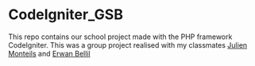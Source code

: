 CodeIgniter_GSB
===============

This repo contains our school project made with the PHP framework CodeIgniter.
This was a group project realised with my classmates [Julien Monteils](http://portfolio-monteils.fr/) and [Erwan Bellil](http://erwan-bellil.fr.nf/)
